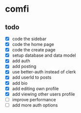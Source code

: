 # comfi

## todo

- [x] code the sidebar
- [x] code the home page
- [x] code the create page
- [x] setup database and data model
- [x] add auth
- [x] add posting
- [x] use better-auth instead of clerk
- [x] add userId to posts
- [x] add bio
- [x] add editing own profile
- [x] add viewing other users profile
- [ ] improve performance
- [ ] add more auth options
